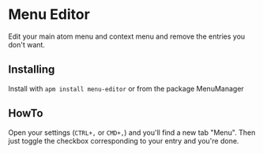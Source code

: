 # Menu Editor

Edit your main atom menu and context menu and remove the entries you don't want.

## Installing

Install with `apm install menu-editor` or from the package MenuManager

## HowTo

Open your settings (`CTRL+,` or `CMD+,`) and you'll find a new tab "Menu".
Then just toggle the checkbox corresponding to your entry and you're done.
